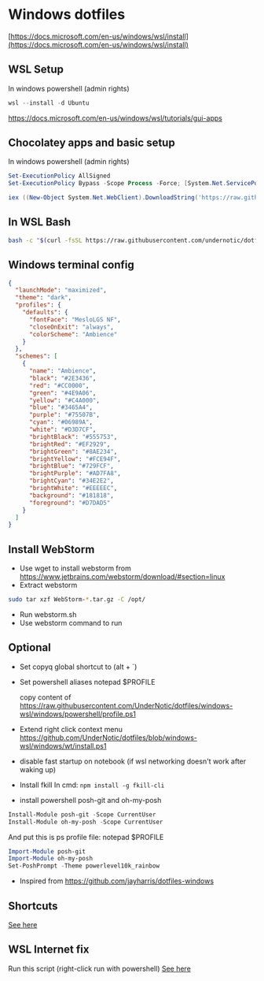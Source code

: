 # Windows dotfiles

[https://docs.microsoft.com/en-us/windows/wsl/install](https://docs.microsoft.com/en-us/windows/wsl/install)

## WSL Setup

In windows powershell (admin rights)

```powershell
wsl --install -d Ubuntu
```

https://docs.microsoft.com/en-us/windows/wsl/tutorials/gui-apps

## Chocolatey apps and basic setup

In windows powershell (admin rights)

```powershell
Set-ExecutionPolicy AllSigned
Set-ExecutionPolicy Bypass -Scope Process -Force; [System.Net.ServicePointManager]::SecurityProtocol = [System.Net.ServicePointManager]::SecurityProtocol -bor 3072; iex ((New-Object System.Net.WebClient).DownloadString('https://chocolatey.org/install.ps1'))
```

```powershell
iex ((New-Object System.Net.WebClient).DownloadString('https://raw.githubusercontent.com/UnderNotic/dotfiles/windows-wsl/windows/setup.ps1'))
```

## In WSL Bash

```bash
bash -c "$(curl -fsSL https://raw.githubusercontent.com/undernotic/dotfiles/windows-wsl/configure.sh)"
```

## Windows terminal config

```json
{
  "launchMode": "maximized",
  "theme": "dark",
  "profiles": {
    "defaults": {
      "fontFace": "MesloLGS NF",
      "closeOnExit": "always",
      "colorScheme": "Ambience"
    }
  },
  "schemes": [
    {
      "name": "Ambience",
      "black": "#2E3436",
      "red": "#CC0000",
      "green": "#4E9A06",
      "yellow": "#C4A000",
      "blue": "#3465A4",
      "purple": "#75507B",
      "cyan": "#06989A",
      "white": "#D3D7CF",
      "brightBlack": "#555753",
      "brightRed": "#EF2929",
      "brightGreen": "#8AE234",
      "brightYellow": "#FCE94F",
      "brightBlue": "#729FCF",
      "brightPurple": "#AD7FA8",
      "brightCyan": "#34E2E2",
      "brightWhite": "#EEEEEC",
      "background": "#181818",
      "foreground": "#D7DAD5"
    }
  ]
}
```

## Install WebStorm

- Use wget to install webstorm from https://www.jetbrains.com/webstorm/download/#section=linux
- Extract webstorm

```bash
sudo tar xzf WebStorm-*.tar.gz -C /opt/
```

- Run webstorm.sh
- Use webstorm command to run

## Optional

- Set copyq global shortcut to (alt + `)

- Set powershell aliases
  notepad $PROFILE

  copy content of https://raw.githubusercontent.com/UnderNotic/dotfiles/windows-wsl/windows/powershell/profile.ps1

- Extend right click context menu https://github.com/UnderNotic/dotfiles/blob/windows-wsl/windows/wt/install.ps1

- disable fast startup on notebook (if wsl networking doesn't work after waking up)

- Install fkill
  In cmd: `npm install -g fkill-cli`

- install powershell posh-git and oh-my-posh

```powershell
Install-Module posh-git -Scope CurrentUser
Install-Module oh-my-posh -Scope CurrentUser
```

And put this is ps profile file:
notepad $PROFILE

```powershell
Import-Module posh-git
Import-Module oh-my-posh
Set-PoshPrompt -Theme powerlevel10k_rainbow
```

- Inspired from https://github.com/jayharris/dotfiles-windows

## Shortcuts

[See here](https://github.com/UnderNotic/dotfiles/blob/windows-wsl/CHEATSHEET.md)

## WSL Internet fix

Run this script (right-click run with powershell)
[See here](https://github.com/UnderNotic/dotfiles/blob/windows-wsl/windows/wsl-fix/WSL2-Net-Fix.ps1)
